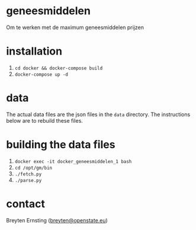 # geneesmiddelen

Om te werken met de maximum geneesmiddelen prijzen

# installation

1. `cd docker && docker-compose build`
2. `docker-compose up -d`

# data

The actual data files are the json files in the `data` directory. The instructions below are to rebuild these files.

# building the data files

1. `docker exec -it docker_geneesmiddelen_1 bash`
2. `cd /opt/gm/bin`
3. `./fetch.py`
4. `./parse.py`

# contact

Breyten Ernsting (breyten@openstate.eu)
